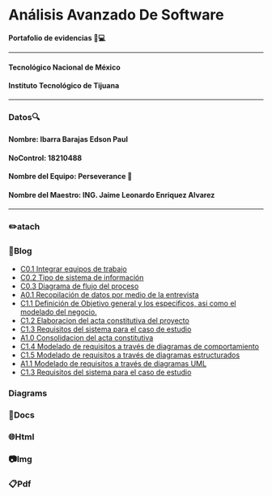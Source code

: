 # Análisis Avanzado De Software
**Portafolio de evidencias :file_folder::computer:**
___
#### Tecnológico Nacional de México
#### Instituto Tecnológico de Tijuana
___
### **Datos:mag:**
#### Nombre: Ibarra Barajas Edson Paul
#### NoControl: 18210488
#### Nombre del Equipo: Perseverance 🤘
#### Nombre del Maestro: ING. Jaime Leonardo Enriquez Alvarez
___
### :pencil2:atach
### :memo:Blog
- [C0.1 Integrar equipos de trabajo](https://github.com/Edson1999/Analisis_Avanzado_De_Software/blob/main/Blog/C0.1_IntegrarEquiposdeTrabajo_IbarraBarajasEdsonPaul.pdf)
- [C0.2 Tipo de sistema de información](https://github.com/Edson1999/Analisis_Avanzado_De_Software/blob/main/Blog/C0.2_Tipo_de_Sistema_Desarrollar_IbarraBarajasEdsonPaul.pdf)
- [C0.3 Diagrama de flujo del proceso](https://github.com/Edson1999/Analisis_Avanzado_De_Software/blob/main/Blog/C0.3_DiagramadeFlujo_Proceso_IbarraBarajasEdsonPaul.pdf)
- [A0.1 Recopilación de datos por medio de la entrevista](https://github.com/Edson1999/Analisis_Avanzado_De_Software/blob/main/Blog/A0.1_Interview_Compilation_IbarraBarajasEdsonPaul.pdf)
- [C1.1 Definición de Objetivo general y los especificos, asi como el modelado del negocio.](https://github.com/Edson1999/Analisis_Avanzado_De_Software/blob/main/Blog/C1.1%20Definici%C3%B3n_de_Onjetivo_general_y_los_especificos%2C_asi_como_el_modelado_del_negocio_IbarraBarajasEdsonPaul.pdf)
- [C1.2 Elaboracion del acta constitutiva del proyecto](https://github.com/Edson1999/Analisis_Avanzado_De_Software/blob/main/Blog/C1.2%20Elaboracion_del_acta_constitutiva_del_proyecto_IbarraBarajasEdsonPaul.pdf)
- [C1.3 Requisitos del sistema para el caso de estudio](https://github.com/Edson1999/Analisis_Avanzado_De_Software/blob/main/Blog/C1.3%20Requisitos_del_sistema_para_el_caso_de_estudio_IbarraBarajasEdsonPaul.pdf)
- [A1.0 Consolidacion del acta constitutiva](https://github.com/Edson1999/Analisis_Avanzado_De_Software/blob/main/Blog/A1.0_Consolidation_of_the_Constitutive_Act_IbarraBarajasEdsonPaul.pdf)
- [C1.4 Modelado de requisitos a través de diagramas de comportamiento](https://github.com/Edson1999/Analisis_Avanzado_De_Software/blob/main/Blog/C1.4%20UML_Casos_de_uso_secuencia_clases_IbarraBarajasEdsonPaul.pdf)
- [C1.5  Modelado de requisitos a través de diagramas estructurados](https://github.com/Edson1999/Analisis_Avanzado_De_Software/blob/main/Blog/C1.5%20UML_Estado_componentes_distribucion_IbarraBarajasEdsonPaul.pdf)
- [A1.1  Modelado de requisitos a través de diagramas UML](https://github.com/Edson1999/Analisis_Avanzado_De_Software/blob/main/Blog/A1.1_Modelingrequirements_UML_IbarraBarajasEdsonPaul.pdf)
- [C1.3 Requisitos del sistema para el caso de estudio]()
### Diagrams
### :page_facing_up:Docs
### :globe_with_meridians:Html
### :camera:Img
### :clipboard:Pdf 
